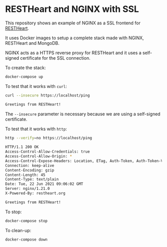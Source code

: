 # RESTHeart and NGINX with SSL

This repository shows an example of NGINX as a SSL frontend for [RESTHeart](https://github.com/SoftInstigate/restheart/).

It uses Docker images to setup a complete stack made with NGINX, RESTHeart and MongoDB.

NGINX acts as a HTTPS reverse proxy for RESTHeart and it uses a self-signed certificate for the SSL connection.

To create the stack:

```bash
docker-compose up
```

To test that it works with `curl`:

```bash
curl --insecure https://localhost/ping

Greetings from RESTHeart!
```

The `--insecure` parameter is necessary because we are using a self-signed certificate.

To test that it works with `http`:

```bash
http --verify=no https://localhost/ping
 
HTTP/1.1 200 OK
Access-Control-Allow-Credentials: true
Access-Control-Allow-Origin: *
Access-Control-Expose-Headers: Location, ETag, Auth-Token, Auth-Token-Valid-Until, Auth-Token-Location, X-Powered-By
Connection: keep-alive
Content-Encoding: gzip
Content-Length: 45
Content-Type: text/plain
Date: Tue, 22 Jun 2021 09:06:02 GMT
Server: nginx/1.21.0
X-Powered-By: restheart.org

Greetings from RESTHeart!
```

To stop:

```bash
docker-compose stop
```

To clean-up:

```bash
docker-compose down
```
